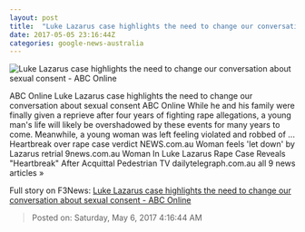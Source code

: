 ```yaml
---
layout: post
title:  "Luke Lazarus case highlights the need to change our conversation about sexual consent - ABC Online"
date: 2017-05-05 23:16:44Z
categories: google-news-australia
---
```


![Luke Lazarus case highlights the need to change our conversation about sexual consent - ABC Online](http://www.abc.net.au/news/image/8498222-1x1-700x700.jpg)

ABC Online Luke Lazarus case highlights the need to change our conversation about sexual consent ABC Online While he and his family were finally given a reprieve after four years of fighting rape allegations, a young man's life will likely be overshadowed by these events for many years to come. Meanwhile, a young woman was left feeling violated and robbed of ... Heartbreak over rape case verdict NEWS.com.au Woman feels 'let down' by Lazarus retrial 9news.com.au Woman In Luke Lazarus Rape Case Reveals "Heartbreak" After Acquittal Pedestrian TV dailytelegraph.com.au all 9 news articles »


Full story on F3News: [Luke Lazarus case highlights the need to change our conversation about sexual consent - ABC Online](http://www.f3nws.com/n/NBqdUG)

> Posted on: Saturday, May 6, 2017 4:16:44 AM
